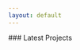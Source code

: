 ```yaml
---
layout: default
---
```


<div class="idxpage-title-container">
	<div class="idxpage-title-content" id="highlightTitle">
        ### Latest Projects
	</div>
</div>
<div class="idxpage-highlight-container">
	<div class="idxpage-highlight-content" id="latesthights">
	</div>
</div>


<script type="text/javascript">

function initHighlights() {
    var highlightImage = document.getElementById("latesthights");

    var backgrounds = [
            {% for project in site.data.latest_projects %}
            'url({{ site.baseurl }}{{ project.cover_img_url }})',
        {% endfor %}
	];

    var current = 0;
    function nextBackground() {
        var elem = document.createElement("img");
        elem.setAttribute("src", backgrounds[current = ++current % backgrounds.length]);
        highlightImage.appendChild(elem);
        setTimeout(nextBackground, 5000);
    }
    setTimeout(nextBackground, 5000);
}
</script>